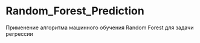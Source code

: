 # Random_Forest_Prediction
Применение алгоритма машинного обучения Random Forest для задачи регрессии
